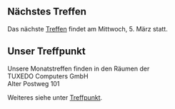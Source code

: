 ## Nächstes Treffen
Das nächste [Treffen](/Treffen/Termine/03_2025/) findet am Mittwoch, 5. März statt.  


## Unser Treffpunkt

Unsere Monatstreffen finden in den Räumen der  
TUXEDO Computers GmbH  
Alter Postweg 101  

Weiteres siehe unter [Treffpunkt](/Treffen/Treffpunkt/).
